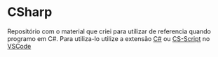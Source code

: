 # CSharp
Repositório com o material que criei para utilizar de referencia quando programo em C#. Para utiliza-lo utilize a extensão [C#](https://marketplace.visualstudio.com/items?itemName=ms-dotnettools.csharp) ou [CS-Script](https://marketplace.visualstudio.com/items?itemName=oleg-shilo.cs-script) no [VSCode](https://code.visualstudio.com)

